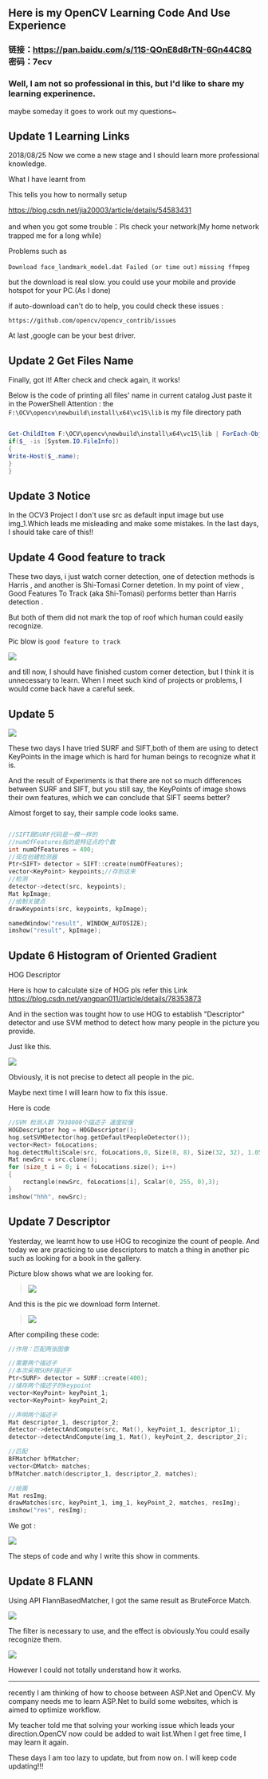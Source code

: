 ## Here is my OpenCV Learning Code And Use Experience

### 链接：https://pan.baidu.com/s/11S-QOnE8d8rTN-6Gn44C8Q 密码：7ecv

###  Well, I am not so professional in this, but I'd like to share my learning experinence.

maybe someday it goes to work out my questions~

## Update 1 Learning Links

2018/08/25 Now we come a new stage and I should learn more professional knowledge.

What I have learnt from

This tells you how to normally setup 

https://blog.csdn.net/jia20003/article/details/54583431

and when you got some trouble：Pls check your network(My home network trapped me for a long while)

Problems such as

` Download face_landmark_model.dat Failed (or time out) `
` missing ffmpeg `

but the download is real slow.
you could use your mobile and provide hotspot for your PC.(As I done)

if auto-download can't do to help, you could check these issues :

` https://github.com/opencv/opencv_contrib/issues `

At last ,google can be your best driver.

## Update 2 Get Files Name

 Finally, got it! After check and check again, it works! 

Below is the code of printing all files' name in current catalog
Just paste it in the PowerShell
Attention : the ` F:\OCV\opencv\newbuild\install\x64\vc15\lib ` is my file directory path

 ``` PowerShell
 
Get-ChildItem F:\OCV\opencv\newbuild\install\x64\vc15\lib | ForEach-Object -Process{
if($_ -is [System.IO.FileInfo])
{
Write-Host($_.name);
}
}

 ```


 ##  Update 3 Notice
 
 In the OCV3 Project I don't use src as default input image but use img_1.Which leads me misleading and make some mistakes. In the last days, I should take care of this!!
 

 ## Update 4 Good feature to track

 These two days, i just watch corner detection, one of detection methods is Harris , and another is Shi-Tomasi Corner detetion. In my point of view , Good Features To Track (aka Shi-Tomasi) performs better than Harris detection .

But both of them did not mark the top of roof which human could easily recognize.

Pic blow is ` good feature to track ` 

![](picsSource/goodF2Track.png)


and till now, I should have finished custom corner detection, but I think it is unnecessary to learn. When I meet such kind of projects or problems, I would come back have a careful seek.


## Update 5

![](picsSource/SIFT.png)

These two days I have tried SURF and SIFT,both of them are using to detect KeyPoints in the image which is hard for human beings to recognize what it is.

And the result of Experiments is that there are not so much differences between SURF and SIFT, but you still say, the KeyPoints of image shows their own features, which we can conclude that SIFT seems better?

Almost forget to say, their sample code looks same.

```C

//SIFT跟SURF代码是一模一样的
//numOfFeatures指的是特征点的个数
int numOfFeatures = 400;
//现在创建检测器
Ptr<SIFT> detector = SIFT::create(numOfFeatures);
vector<KeyPoint> keypoints;//存到这来
//检测 
detector->detect(src, keypoints);
Mat kpImage;
//绘制关键点
drawKeypoints(src, keypoints, kpImage);

namedWindow("result", WINDOW_AUTOSIZE);
imshow("result", kpImage);

```


## Update 6 Histogram of Oriented Gradient

HOG Descriptor 

Here is how to  calculate size of HOG pls refer this Link
https://blog.csdn.net/yangpan011/article/details/78353873

And in the section was tought how to use HOG to establish "Descriptor" detector and use SVM method to detect how many people in the picture you provide.

Just like this.

![](picsSource/PeopleDetect.png)


Obviously, it is not precise to detect all people in the pic.

Maybe next time I will learn how to fix this issue.

Here is code
``` C++
//SVM 检测人群 7938000个描述子 速度较慢
HOGDescriptor hog = HOGDescriptor();
hog.setSVMDetector(hog.getDefaultPeopleDetector());
vector<Rect> foLocations;
hog.detectMultiScale(src, foLocations,0, Size(8, 8), Size(32, 32), 1.05);
Mat newSrc = src.clone();
for (size_t i = 0; i < foLocations.size(); i++)
{
    rectangle(newSrc, foLocations[i], Scalar(0, 255, 0),3);
}
imshow("hhh", newSrc);
```

## Update 7 Descriptor

Yesterday, we learnt how to use HOG to recoginize the count of people. And today we are practicing to use descriptors to match a thing in another pic such as looking for a book in the gallery.

Picture blow shows what we are looking for.

> ![](picsSource/peoPart.png)

And this is the pic we download form Internet.

> ![](picsSource/peo.jpg)

After compiling these code:

```C++
//作用：匹配两张图像

//需要两个描述子
//本次采用SURF描述子
Ptr<SURF> detector = SURF::create(400);
//储存两个描述子的keypoint
vector<KeyPoint> keyPoint_1;
vector<KeyPoint> keyPoint_2;

//声明两个描述子
Mat descriptor_1, descriptor_2;
detector->detectAndCompute(src, Mat(), keyPoint_1, descriptor_1);
detector->detectAndCompute(img_1, Mat(), keyPoint_2, descriptor_2);

//匹配
BFMatcher bfMatcher;
vector<DMatch> matches;
bfMatcher.match(descriptor_1, descriptor_2, matches);

//绘画
Mat resImg;
drawMatches(src, keyPoint_1, img_1, keyPoint_2, matches, resImg);
imshow("res", resImg);
```

We got :

![](picsSource/bfMatcher.png)

The steps of code and why I write this show in comments.

## Update 8 FLANN

Using API FlannBasedMatcher, I got the same result as BruteForce Match.

![](picsSource/noFilter.png)

The filter is necessary to use, and the effect is obviously.You could esaily recognize them.

![](picsSource/FLANN.png)

However I could not totally understand how it works.

--- 

recently I am thinking of how to choose between ASP.Net and OpenCV. My company needs me to learn ASP.Net to build some websites, which is aimed to optimize workflow.

My teacher told me that solving your working issue which leads your direction.OpenCV now could be added to wait list.When I get free time, I may learn it again.

These days I am too lazy to update, but from now on. I will keep code updating!!!



